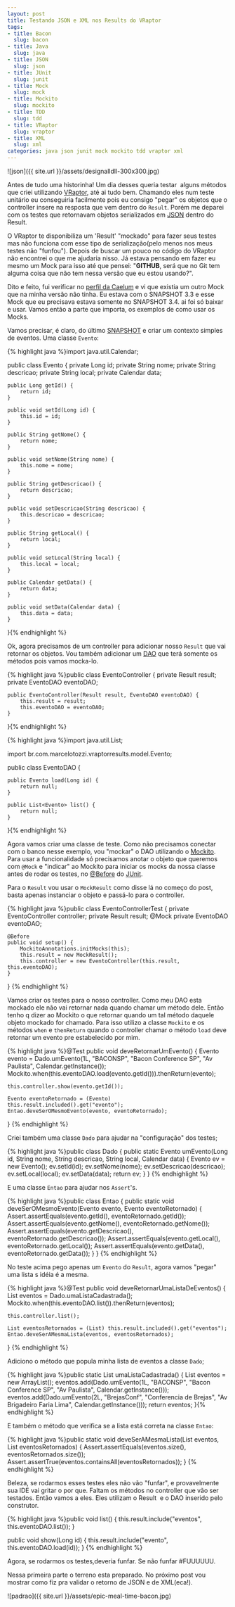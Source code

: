 ```yaml
---
layout: post
title: Testando JSON e XML nos Results do VRaptor
tags:
- title: Bacon
  slug: bacon
- title: Java
  slug: java
- title: JSON
  slug: json
- title: JUnit
  slug: junit
- title: Mock
  slug: mock
- title: Mockito
  slug: mockito
- title: TDD
  slug: tdd
- title: VRaptor
  slug: vraptor
- title: XML
  slug: xml
categories: java json junit mock mockito tdd vraptor xml
---
```


![json]({{ site.url }}/assets/designalldll-300x300.jpg)

Antes de tudo uma historinha! Um dia desses queria testar  alguns métodos que criei utilizando <a href="http://vraptor.caelum.com.br/" target="_blank">VRaptor</a>, até ai tudo bem. Chamando eles num teste unitário eu conseguiria facilmente pois eu consigo "pegar" os objetos que o controller insere na resposta que vem dentro do `Result`. Porém me deparei com os testes que retornavam objetos serializados em <a href="http://www.json.org/" target="_blank">JSON</a> dentro do Result.

O VRaptor te disponibiliza um 'Result' "mockado" para fazer seus testes mas não funciona com esse tipo de serialização(pelo menos nos meus testes não "funfou"). Depois de buscar um pouco no código do VRaptor não encontrei o que me ajudaria nisso. Já estava pensando em fazer eu mesmo um Mock para isso até que pensei: "**GITHUB**, será que no Git tem alguma coisa que não tem nessa versão que eu estou usando?".

Dito e feito, fui verificar no <a href="https://github.com/caelum/vraptor" target="_blank">perfil da Caelum</a> e vi que existia um outro Mock que na minha versão não tinha. Eu estava com o SNAPSHOT 3.3 e esse Mock que eu precisava estava somente no SNAPSHOT 3.4. ai foi só baixar e usar. Vamos então a parte que importa, os exemplos de como usar os Mocks.

Vamos precisar, é claro, do último <a href="https://oss.sonatype.org/content/repositories/snapshots/br/com/caelum/vraptor/" target="_blank">SNAPSHOT</a> e criar um contexto simples de eventos. Uma classe `Evento`:

{% highlight java %}import java.util.Calendar;

public class Evento {
	private Long id;
	private String nome;
	private String descricao;
	private String local;
	private Calendar data;

	public Long getId() {
		return id;
	}

	public void setId(Long id) {
		this.id = id;
	}

	public String getNome() {
		return nome;
	}

	public void setNome(String nome) {
		this.nome = nome;
	}

	public String getDescricao() {
		return descricao;
	}

	public void setDescricao(String descricao) {
		this.descricao = descricao;
	}

	public String getLocal() {
		return local;
	}

	public void setLocal(String local) {
		this.local = local;
	}

	public Calendar getData() {
		return data;
	}

	public void setData(Calendar data) {
		this.data = data;
	}
}{% endhighlight %}

Ok, agora precisamos de um controller para adicionar nosso `Result` que vai retornar os objetos. Vou também adicionar um <a href="http://java.sun.com/blueprints/corej2eepatterns/Patterns/DataAccessObject.html" target="_blank">DAO</a> que terá somente os métodos pois vamos mocka-lo.

{% highlight java %}public class EventoController {
	private Result result;
	private EventoDAO eventoDAO;

	public EventoController(Result result, EventoDAO eventoDAO) {
		this.result = result;
		this.eventoDAO = eventoDAO;
	}
}{% endhighlight %}

{% highlight java %}import java.util.List;

import br.com.marcelotozzi.vraptorresults.model.Evento;

public class EventoDAO {

	public Evento load(Long id) {
		return null;
	}

	public List<Evento> list() {
		return null;
	}
}{% endhighlight %}

Agora vamos criar uma classe de teste. Como não precisamos conectar com o banco nesse exemplo, vou "mockar" o DAO utilizando o <a href="http://mockito.org/" target="_blank">Mockito</a>. Para usar a funcionalidade só precisamos anotar o objeto que queremos com `@Mock` e "indicar" ao Mockito para iniciar os mocks da nossa classe antes de rodar os testes, no <a href="http://junit.sourceforge.net/doc/cookbook/cookbook.htm" target="_blank">@Before</a> do <a href="http://www.junit.org/" target="_blank">JUnit</a>.

Para o `Result` vou usar o `MockResult` como disse lá no começo do post, basta apenas instanciar o objeto e passá-lo para o controller.

{% highlight java %}public class EventoControllerTest {
	private EventoController controller;
	private Result result;
	@Mock
	private EventoDAO eventoDAO;

	@Before
	public void setup() {
		MockitoAnnotations.initMocks(this);
		this.result = new MockResult();
		this.controller = new EventoController(this.result, this.eventoDAO);
	}
}
{% endhighlight %}

Vamos criar os testes para o nosso controller. Como meu DAO esta mockado ele não vai retornar nada quando chamar um método dele. Então tenho q dizer ao Mockito o que retornar quando um tal método daquele objeto mockado for chamado. Para isso utilizo a classe `Mockito` e os métodos `when` e `thenReturn` quando o controller chamar o método `load` deve retornar um evento pre estabelecido por mim.

{% highlight java %}@Test
public void deveRetornarUmEvento() {
	Evento evento = Dado.umEvento(1L, "BACONSP", "Bacon Conference SP",
				"Av Paulista", Calendar.getInstance());
	Mockito.when(this.eventoDAO.load(evento.getId())).thenReturn(evento);

	this.controller.show(evento.getId());

	Evento eventoRetornado = (Evento) this.result.included().get("evento");
	Entao.deveSerOMesmoEvento(evento, eventoRetornado);
}
{% endhighlight %}

Criei também uma classe `Dado` para ajudar na "configuração" dos testes;

{% highlight java %}public class Dado {
	public static Evento umEvento(Long id, String nome, String descricao,
			String local, Calendar data) {
		Evento ev = new Evento();
		ev.setId(id);
		ev.setNome(nome);
		ev.setDescricao(descricao);
		ev.setLocal(local);
		ev.setData(data);
		return ev;
	}
}
{% endhighlight %}

E uma classe `Entao` para ajudar nos `Assert`'s.

{% highlight java %}public class Entao {
	public static void deveSerOMesmoEvento(Evento evento, Evento eventoRetornado) {
		Assert.assertEquals(evento.getId(), eventoRetornado.getId());
		Assert.assertEquals(evento.getNome(), eventoRetornado.getNome());
		Assert.assertEquals(evento.getDescricao(), eventoRetornado.getDescricao());
		Assert.assertEquals(evento.getLocal(), eventoRetornado.getLocal());
		Assert.assertEquals(evento.getData(), eventoRetornado.getData());
	}
}
{% endhighlight %}

No teste acima pego apenas um `Evento` do `Result`, agora vamos "pegar" uma lista s idéia é a mesma.

{% highlight java %}@Test
public void deveRetornarUmaListaDeEventos() {
	List eventos = Dado.umaListaCadastrada();
	Mockito.when(this.eventoDAO.list()).thenReturn(eventos);

	this.controller.list();

	List eventosRetornados = (List) this.result.included().get("eventos");
	Entao.deveSerAMesmaLista(eventos, eventosRetornados);
}
{% endhighlight %}

Adiciono o método que popula minha lista de eventos a classe `Dado`;

{% highlight java %}public static List<Evento> umaListaCadastrada() {
	List<Evento> eventos = new ArrayList<Evento>();
	eventos.add(Dado.umEvento(1L, "BACONSP", "Bacon Conference SP", "Av Paulista", 
		Calendar.getInstance()));
	eventos.add(Dado.umEvento(2L, "BrejasConf", "Conferencia de Brejas", 
		"Av Brigadeiro Faria Lima", Calendar.getInstance()));
	return eventos;
}{% endhighlight %}

E também o método que verifica se a lista está correta na classe `Entao`:

{% highlight java %}public static void deveSerAMesmaLista(List<Evento> eventos, 
	List<Evento> eventosRetornados) {
	Assert.assertEquals(eventos.size(), eventosRetornados.size());
	Assert.assertTrue(eventos.containsAll(eventosRetornados));
}
{% endhighlight %}

Beleza, se rodarmos esses testes eles não vão "funfar", e provavelmente sua IDE vai gritar o por que. Faltam os métodos no controller que vão ser testados. Então vamos a eles. Eles utilizam o Result  e o DAO inserido pelo construtor.

{% highlight java %}public void list() {
	this.result.include("eventos", this.eventoDAO.list());
}

public void show(Long id) {
	this.result.include("evento", this.eventoDAO.load(id));
}
{% endhighlight %}

Agora, se rodarmos os testes,deveria funfar. Se não funfar #FUUUUUU.

Nessa primeira parte o terreno esta preparado. No próximo post vou mostrar como fiz pra validar o retorno de JSON e de XML(eca!).

![padrao]({{ site.url }}/assets/epic-meal-time-bacon.jpg)
